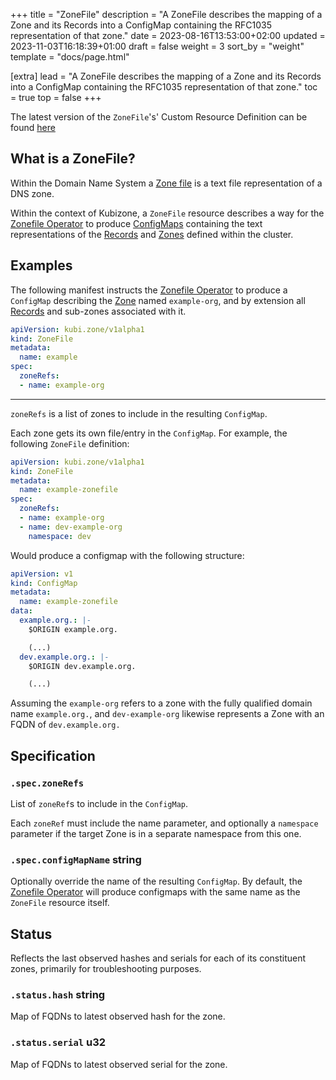 +++
title = "ZoneFile"
description = "A ZoneFile describes the mapping of a Zone and its Records into a ConfigMap containing the RFC1035 representation of that zone."
date = 2023-08-16T13:53:00+02:00
updated = 2023-11-03T16:18:39+01:00
draft = false
weight = 3
sort_by = "weight"
template = "docs/page.html"

[extra]
lead = "A ZoneFile describes the mapping of a Zone and its Records into a ConfigMap containing the RFC1035 representation of that zone."
toc = true
top = false
+++

The latest version of the `ZoneFile`'s' Custom Resource Definition can be found [here](https://github.com/MathiasPius/kubizone/blob/main/crds/kubi.zone/v1alpha1/ZoneFile.yaml)

## What is a ZoneFile?

Within the Domain Name System a [Zone file](https://en.wikipedia.org/wiki/Zone_file) is a text file representation of a DNS zone.

Within the context of Kubizone, a `ZoneFile` resource describes a way for the [Zonefile Operator](../operators/zonefile/)
to produce [ConfigMaps](https://kubernetes.io/docs/concepts/configuration/configmap/) containing the text representations
of the [Records](../custom-resources/record/) and [Zones](../custom-resources/zone/) defined within the cluster.


## Examples
The following manifest instructs the [Zonefile Operator](../operators/zonefile/) to produce a `ConfigMap` describing the
[Zone](../custom-resources/zone/) named `example-org`, and by extension all [Records](../custom-resources/record/)
and sub-zones associated with it.

```yaml
apiVersion: kubi.zone/v1alpha1
kind: ZoneFile
metadata:
  name: example
spec:
  zoneRefs:
  - name: example-org
```

---

`zoneRefs` is a list of zones to include in the resulting `ConfigMap`.

Each zone gets its own file/entry in the `ConfigMap`. For example, the following `ZoneFile` definition:

```yaml
apiVersion: kubi.zone/v1alpha1
kind: ZoneFile
metadata:
  name: example-zonefile
spec:
  zoneRefs:
  - name: example-org
  - name: dev-example-org
    namespace: dev
```

Would produce a configmap with the following structure:
```yaml
apiVersion: v1
kind: ConfigMap
metadata:
  name: example-zonefile
data:
  example.org.: |-
    $ORIGIN example.org.

    (...)
  dev.example.org.: |-
    $ORIGIN dev.example.org.

    (...)
```
Assuming the `example-org` refers to a zone with the fully qualified domain name `example.org.`, and `dev-example-org`
likewise represents a Zone with an FQDN of `dev.example.org.`


## Specification

### `.spec.zoneRefs`
List of `zoneRef`s to include in the `ConfigMap`.

Each `zoneRef` must include the name parameter, and optionally a `namespace` parameter if the target Zone
is in a separate namespace from this one.

### `.spec.configMapName` string
Optionally override the name of the resulting `ConfigMap`. By default, the [Zonefile Operator](../operators/zonefile/) will produce configmaps with the same name as the `ZoneFile` resource itself.

## Status
Reflects the last observed hashes and serials for each of its constituent zones, primarily for troubleshooting purposes.

### `.status.hash` string
Map of FQDNs to latest observed hash for the zone.

### `.status.serial` u32
Map of FQDNs to latest observed serial for the zone.
